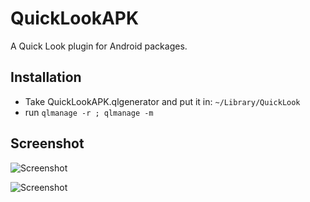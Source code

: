 QuickLookAPK
============
A Quick Look plugin for Android packages.

## Installation

* Take QuickLookAPK.qlgenerator and put it in: `~/Library/QuickLook`
* run `qlmanage -r ; qlmanage -m`

## Screenshot
![Screenshot](https://github.com/hezi/QuickLookAPK/raw/master/screenshot.png "Screenshot")

![Screenshot](https://github.com/hezi/QuickLookAPK/raw/master/screenshot2.png "Screenshot")

